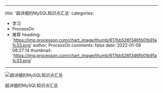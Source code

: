 
---
title: '超详细的MySQL知识点汇总'
categories: 
 - 学习
 - ProcessOn
 - 推荐
headimg: 'https://img.processon.com/chart_image/thumb/617bb526f346fb01b91a1c33.png'
author: ProcessOn
comments: false
date: 2022-01-08 08:27:14
thumbnail: 'https://img.processon.com/chart_image/thumb/617bb526f346fb01b91a1c33.png'
---

<div>   
<img class="thumb" alt="超详细的MySQL知识点汇总" src="https://img.processon.com/chart_image/thumb/617bb526f346fb01b91a1c33.png" referrerpolicy="no-referrer">
<p>超详细的MySQL知识点汇总</p>  
</div>
            